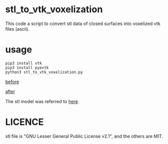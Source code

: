 # stl_to_vtk_voxelization

This code a script to convert stl data of closed surfaces into voxelized vtk files (ascii).

# usage

~~~
pip3 install vtk
pip3 install pyevtk
python3 stl_to_vtk_voxelization.py
~~~

[before](stl.png)

[after](voxel.png)


The stl model was referred to [here](https://github.com/thsmit/TopOpt_in_PETSc_wrapped_in_Python).

# LICENCE

stl file is "GNU Lesser General Public License v2.1", and the others are MIT.